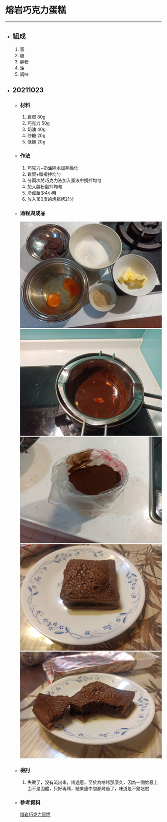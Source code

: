 # 熔岩巧克力蛋糕
---
+ ## 組成
  1. 蛋
  2. 糖
  3. 麵粉
  4. 油
  5. 調味

+ ## 20211023
  + ### 材料
    1. 雞蛋 80g
    2. 巧克力 50g
    3. 奶油 40g
    4. 砂糖 20g
    5. 低麵 20g
  
  + ### 作法
    1. 巧克力+奶油隔水加熱融化
    2. 雞蛋+糖攪拌均勻
    3. 分兩次將巧克力液加入蛋液中攪拌均勻
    4. 加入麵粉翻拌均勻
    5. 冷藏至少4小時
    6. 放入180度的烤箱烤21分
  
  + ### 過程與成品
    ![](../../Image/20211023_5.jpg)
    ![](../../Image/20211023_6.jpg)
    ![](../../Image/20211023_7.jpg)
    ![](../../Image/20211023_8.jpg)
    ![](../../Image/20211023_9.jpg)
  
  + ### 檢討
    1. 失敗了，沒有流出來，烤過惹，至於為啥烤那麼久，因為一開始最上面不是固體，只好再烤，結果連中間都烤過了，味道是不錯吃啦
  
  + ### 參考資料
    [熔岩巧克力蛋糕](https://youtu.be/cWcm-58rPYY)
